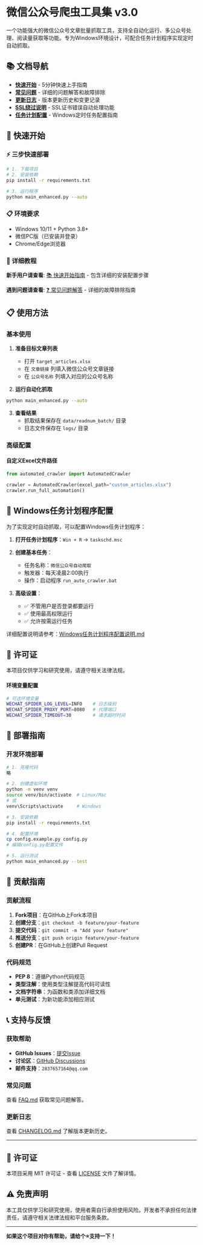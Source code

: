 # 微信公众号爬虫工具集 v3.0

一个功能强大的微信公众号文章批量抓取工具，支持全自动化运行、多公众号处理、阅读量获取等功能。专为Windows环境设计，可配合任务计划程序实现定时自动抓取。

## 📚 文档导航

- **[快速开始](QUICK_START.md)** - 5分钟快速上手指南
- **[常见问题](FAQ.md)** - 详细的问题解答和故障排除
- **[更新日志](CHANGELOG.md)** - 版本更新历史和变更记录
- **[SSL绕过说明](SSL_BYPASS_README.md)** - SSL证书错误自动处理功能
- **[任务计划配置](Windows任务计划程序配置说明.md)** - Windows定时任务配置指南


## 🚀 快速开始

### ⚡ 三步快速部署

```bash
# 1. 下载项目
# 2. 安装依赖
pip install -r requirements.txt

# 3. 运行程序
python main_enhanced.py --auto
```

### 📋 环境要求

- Windows 10/11 + Python 3.8+
- 微信PC版（已安装并登录）
- Chrome/Edge浏览器

### 📖 详细教程

**新手用户请查看**: [📚 快速开始指南](QUICK_START.md) - 包含详细的安装配置步骤

**遇到问题请查看**: [❓ 常见问题解答](FAQ.md) - 详细的故障排除指南

## 📋 使用方法

### 基本使用

1. **准备目标文章列表**
   - 打开 `target_articles.xlsx`
   - 在 `文章链接` 列填入微信公众号文章链接
   - 在 `公众号名称` 列填入对应的公众号名称

2. **运行自动化抓取**
```bash
python main_enhanced.py --auto
```

3. **查看结果**
   - 抓取结果保存在 `data/readnum_batch/` 目录
   - 日志文件保存在 `logs/` 目录

### 高级配置

#### 自定义Excel文件路径
```python
from automated_crawler import AutomatedCrawler

crawler = AutomatedCrawler(excel_path="custom_articles.xlsx")
crawler.run_full_automation()
```

## 🔧 Windows任务计划程序配置

为了实现定时自动抓取，可以配置Windows任务计划程序：

1. **打开任务计划程序**：`Win + R` → `taskschd.msc`

2. **创建基本任务**：
   - 任务名称：`微信公众号自动爬取`
   - 触发器：每天凌晨2:00执行
   - 操作：启动程序 `run_auto_crawler.bat`

3. **高级设置**：
   - ✅ 不管用户是否登录都要运行
   - ✅ 使用最高权限运行
   - ✅ 允许按需运行任务

详细配置说明请参考：[Windows任务计划程序配置说明.md](Windows任务计划程序配置说明.md)


## 📄 许可证

本项目仅供学习和研究使用，请遵守相关法律法规。

#### 环境变量配置

```bash
# 可选环境变量
WECHAT_SPIDER_LOG_LEVEL=INFO    # 日志级别
WECHAT_SPIDER_PROXY_PORT=8080   # 代理端口
WECHAT_SPIDER_TIMEOUT=30        # 请求超时时间
```


## 🚀 部署指南

### 开发环境部署

```bash
# 1. 克隆代码
略

# 2. 创建虚拟环境
python -m venv venv
source venv/bin/activate  # Linux/Mac
# 或
venv\Scripts\activate     # Windows

# 3. 安装依赖
pip install -r requirements.txt

# 4. 配置环境
cp config.example.py config.py
# 编辑config.py配置文件

# 5. 运行测试
python main_enhanced.py --test
```


## 🤝 贡献指南

### 贡献流程

1. **Fork项目**：在GitHub上Fork本项目
2. **创建分支**：`git checkout -b feature/your-feature`
3. **提交代码**：`git commit -m "Add your feature"`
4. **推送分支**：`git push origin feature/your-feature`
5. **创建PR**：在GitHub上创建Pull Request

### 代码规范

- **PEP 8**：遵循Python代码规范
- **类型注解**：使用类型注解提高代码可读性
- **文档字符串**：为函数和类添加详细文档
- **单元测试**：为新功能添加相应测试


## 📞 支持与反馈

### 获取帮助

- **GitHub Issues**：[提交Issue](https://github.com/RichardQt/AutoWechatCrawler.git/issues)
- **讨论区**：[GitHub Discussions](https://github.com/RichardQt/AutoWechatCrawler.git/discussions)
- **邮件支持**：`2837657164@qq.com`

### 常见问题

查看 [FAQ.md](docs/FAQ.md) 获取常见问题解答。

### 更新日志

查看 [CHANGELOG.md](CHANGELOG.md) 了解版本更新历史。

---

## 📄 许可证

本项目采用 MIT 许可证 - 查看 [LICENSE](LICENSE) 文件了解详情。

## ⚠️ 免责声明

本工具仅供学习和研究使用，使用者需自行承担使用风险。开发者不承担任何法律责任，请遵守相关法律法规和平台服务条款。

---

**如果这个项目对你有帮助，请给个⭐️支持一下！**
